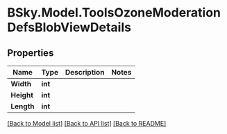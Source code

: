 # BSky.Model.ToolsOzoneModerationDefsBlobViewDetails

## Properties

Name | Type | Description | Notes
------------ | ------------- | ------------- | -------------
**Width** | **int** |  | 
**Height** | **int** |  | 
**Length** | **int** |  | 

[[Back to Model list]](../README.md#documentation-for-models) [[Back to API list]](../README.md#documentation-for-api-endpoints) [[Back to README]](../README.md)

